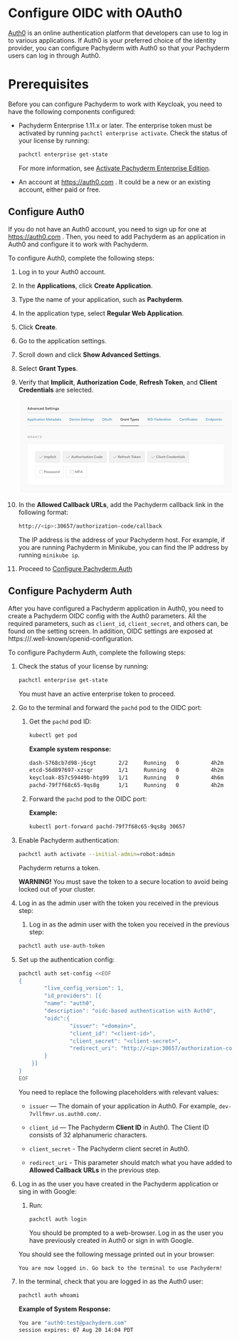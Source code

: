 # Configure OIDC with OAuth0

[Auth0](https://auth0.com/) is an online authentication platform that
developers can use to log in to various applications.
If Auth0 is your preferred choice of the identity provider,
you can configure Pachyderm with Auth0 so that your
Pachyderm users can log in through Auth0.

# Prerequisites

Before you can configure Pachyderm to work with Keycloak, you need to
have the following components configured:

* Pachyderm Enterprise 1.11.x or later. The enterprise token must be
  activated by running `pachctl enterprise activate`.
  Check the status of your license by running:

  ```bash
  pachctl enterprise get-state
  ```

  For more information, see [Activate Pachyderm Enterprise Edition](../../../deployment/#activate-pachyderm-enterprise-edition).

* An account at https://auth0.com . It could be a new or an existing
account, either paid or free.

## Configure Auth0

If you do not have an Auth0 account, you need to sign up for one
at https://auth0.com . Then, you need to add Pachyderm as an application
in Auth0 and configure it to work with Pachyderm.

To configure Auth0, complete the following steps:

1. Log in to your Auth0 account.
1. In the **Applications**, click **Create Application**.
1. Type the name of your application, such as **Pachyderm**.
1. In the application type, select **Regular Web Application**.
1. Click **Create**.
1. Go to the application settings.
1. Scroll down and click **Show Advanced Settings**.
1. Select **Grant Types**.
1. Verify that **Implicit**, **Authorization Code**, **Refresh Token**, and
**Client Credentials** are selected.

   ![Auth0 Grant Settings](../../../assets/images/s_auth0_grant_settings.png)

1. In the **Allowed Callback URLs**, add the Pachyderm callback link in the
following format:

   ```bash
   http://<ip>:30657/authorization-code/callback
   ```

   The IP address is the address of your Pachyderm host. For example,
   if you are running Pachyderm in Minikube, you can find the IP
   address by running `minikube ip`.

1. Proceed to [Configure Pachyderm Auth](#configure-pachyderm-auth)

## Configure Pachyderm Auth

After you have configured a Pachyderm application in Auth0, you
need to create a Pachyderm OIDC config with the Auth0 parameters.
All the required parameters, such as `client_id`, `client_secret`, 
and others can, be found on the setting screen. In addition, OIDC
settings are exposed at https://<domain>/.well-known/openid-configuration.

To configure Pachyderm Auth, complete the following steps:

1. Check the status of your license by running:

   ```bash
   pachctl enterprise get-state
   ```

   You must have an active enterprise token to proceed.

1. Go to the terminal and forward the `pachd` pod to the OIDC port:

   1. Get the `pachd` pod ID:

      ```bash
      kubectl get pod
      ```

      **Example system response:**

      ```bash
      dash-5768cb7d98-j6cgt       2/2     Running   0          4h2m
      etcd-56d897697-xzsqr        1/1     Running   0          4h2m
      keycloak-857c59449b-htg99   1/1     Running   0          4h6m
      pachd-79f7f68c65-9qs8g      1/1     Running   0          4h2m
      ```

   1. Forward the `pachd` pod to the OIDC port:

      **Example:**

      ```bash
      kubectl port-forward pachd-79f7f68c65-9qs8g 30657
      ```

1. Enable Pachyderm authentication:

   ```bash
   pachctl auth activate --initial-admin=robot:admin
   ```

   Pachyderm returns a token.

   **WARNING!** You must save the token to a secure location
   to avoid being locked out of your cluster.

1. Log in as the admin user with the token you received in the previous
step:

   1. Log in as the admin user with the token you received in the previous
step:

   ```bash
   pachctl auth use-auth-token
   ```

1. Set up the authentication config:

    ```bash
    pachctl auth set-config <<EOF
    {
            "live_config_version": 1,
            "id_providers": [{
            "name": "auth0",
            "description": "oidc-based authentication with Auth0",
            "oidc":{
                    "issuer": "<domain>",
                    "client_id": "<client-id>",
                    "client_secret": "<client-secret>",
                    "redirect_uri": "http://<ip>:30657/authorization-code/callback"
            }
        }]
    }
    EOF
    ```

    You need to replace the following placeholders with relevant values:

    - `issuer` — The domain of your application in Auth0. For example,
    `dev-7vllfmvr.us.auth0.com/`.

    - `client_id` — The Pachyderm **Client ID** in Auth0. The Client ID
    consists of 32 alphanumeric characters.

    - `client_secret` - The Pachyderm client secret in Auth0.
    - `redirect_uri` - This parameter should match what you have added
    to **Allowed Callback URLs** in the previous step.

1. Log in as the user you have created in the Pachyderm application
or sing in with Google:

   1. Run:

      ```bash
      pachctl auth login
      ```

      You should be prompted to a web-browser. Log in as the user you have
      previously created in Auth0 or sign in with Google.

    You should see the following message printed out in your browser:

    ```
    You are now logged in. Go back to the terminal to use Pachyderm!
    ```

1. In the terminal, check that you are logged in as the Auth0 user:

   ```bash
   pachctl auth whoami
   ```

   **Example of System Response:**

   ```bash
   You are "auth0:test@pachyderm.com"
   session expires: 07 Aug 20 14:04 PDT
   ```
